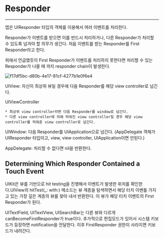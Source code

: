 # Responder

---

앱은 UIResponder 타입의 객체를 이용해서 여러 이벤트를 처리한다.

Responder가 이벤트를 받으면 이를 반드시 처리하거나, 다른 Responder가 처리할 수 있도록 넘겨야 할 의무가 생긴다. 처음 이벤트를 받는 Responder를 First Responder라고 한다.

위에서 언급했듯이 First Responder가 이벤트를 처리하지 못한다면 처리할 수 있는 Responder가 나올 때 까지 responder chain이 발생한다. 

![f17df5bc-d80b-4e17-81cf-4277b1e0f6e4](https://user-images.githubusercontent.com/48466830/88263279-bf397b00-cd04-11ea-9602-70cf9a3765c9.png)

UIView: 자신이 최상위 뷰일 경우에 다음 Responder를 해당 view controller로 넘긴다.

UIViewController 

	* 최상위 view controller라면 다음 Responder를 window로 넘긴다.
	* 다른 view controller에 의해 띄워진 view controller일 경우 해당 view controller를 띄워준 view controller로 넘긴다.

UIWindow:  다음 Responder를 UIApplication으로 넘긴다. (AppDelegate 객체가 UIResponder 타입이고, view, view controller, UIApplication이면 안된다.)

AppDelegate: 처리할 수 없다면 nil을 반환한다.



## Determining Which Responder Contained a Touch Event

UIKit은 뷰를 기반으로 hit testing을 진행해서 이벤트가 발생한 위치를 확인한다.UIView의 hitTest(_: with:) 메소드는 뷰 계층을 탐색하면서 해당 터치 이벤틀 가지고 있는 가장 깊은 계층의 뷰를 찾아 내서 반환한다. 이 뷰가 해당 터치 이벤트의 First Responder가 된다.

UITextField, UITextView, UISearchBar는 다른 뷰와 다르게 canBecomeFirstResponder가 true이다. 추가적으로 편집모드가 있어서 시스템 키보드가 등장하면 notification을 전달한다. 이후 FirstResponder 권한이 사라지면 키보드가 내려간다. 